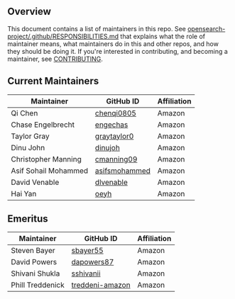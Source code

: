 ## Overview

This document contains a list of maintainers in this repo. See [opensearch-project/.github/RESPONSIBILITIES.md](https://github.com/opensearch-project/.github/blob/main/RESPONSIBILITIES.md#maintainer-responsibilities) that explains what the role of maintainer means, what maintainers do in this and other repos, and how they should be doing it. If you're interested in contributing, and becoming a maintainer, see [CONTRIBUTING](CONTRIBUTING.md).

## Current Maintainers

| Maintainer           | GitHub ID                                             | Affiliation |
| -------------------- | ----------------------------------------------------- | ----------- |
| Qi Chen              | [chenqi0805](https://github.com/chenqi0805)           | Amazon      |
| Chase Engelbrecht    | [engechas](https://github.com/engechas)               | Amazon      |
| Taylor Gray          | [graytaylor0](https://github.com/graytaylor0)         | Amazon      |
| Dinu John            | [dinujoh](https://github.com/dinujoh)                 | Amazon      |
| Christopher Manning  | [cmanning09](https://github.com/cmanning09)           | Amazon      |
| Asif Sohail Mohammed | [asifsmohammed](https://github.com/asifsmohammed)     | Amazon      |
| David Venable        | [dlvenable](https://github.com/dlvenable)             | Amazon      |
| Hai Yan              | [oeyh](https://github.com/oeyh)                       | Amazon      |


## Emeritus

| Maintainer           | GitHub ID                                             | Affiliation |
| -------------------- | ----------------------------------------------------- | ----------- |
| Steven Bayer         | [sbayer55](https://github.com/sbayer55)               | Amazon      |
| David Powers         | [dapowers87](https://github.com/dapowers87)           | Amazon      |
| Shivani Shukla       | [sshivanii](https://github.com/sshivanii)             | Amazon      |
| Phill Treddenick     | [treddeni-amazon](https://github.com/treddeni-amazon) | Amazon      |
